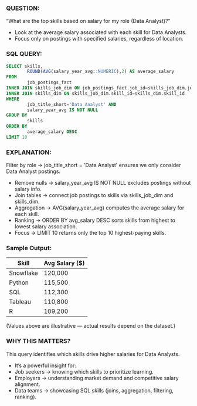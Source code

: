 ### QUESTION:
“What are the top skills based on salary for my role (Data Analyst)?”
- Look at the average salary associated with each skill for Data Analysts.
- Focus only on postings with specified salaries, regardless of location.

###  SQL QUERY:
```sql 
SELECT skills,
        ROUND(AVG(salary_year_avg::NUMERIC),2) AS average_salary
FROM 
        job_postings_fact
INNER JOIN skills_job_dim ON job_postings_fact.job_id=skills_job_dim.job_id
INNER JOIN skills_dim ON skills_job_dim.skill_id=skills_dim.skill_id
WHERE 
        job_title_short='Data Analyst' AND 
        salary_year_avg IS NOT NULL
GROUP BY 
        skills
ORDER BY 
        average_salary DESC
LIMIT 10
```

### EXPLANATION:
Filter by role → job_title_short = 'Data Analyst' ensures we only consider Data Analyst postings.
- Remove nulls → salary_year_avg IS NOT NULL excludes postings without salary info.
- Join tables → connect job postings to skills via skills_job_dim and skills_dim.
- Aggregation → AVG(salary_year_avg) computes the average salary for each skill.
- Ranking → ORDER BY avg_salary DESC sorts skills from highest to lowest salary association.
- Focus → LIMIT 10 returns only the top 10 highest-paying skills.


### Sample Output:

| Skill     | Avg Salary ($) |
|-----------|----------------|
| Snowflake | 120,000        |
| Python    | 115,500        |
| SQL       | 112,300        |
| Tableau   | 110,800        |
| R         | 109,200        |

(Values above are illustrative — actual results depend on the dataset.)

### WHY THIS MATTERS?
This query identifies which skills drive higher salaries for Data Analysts.
- It’s a powerful insight for:
- Job seekers → knowing which skills to prioritize learning.
- Employers → understanding market demand and competitive salary alignment.
- Data teams → showcasing SQL skills (joins, aggregation, filtering, ranking).